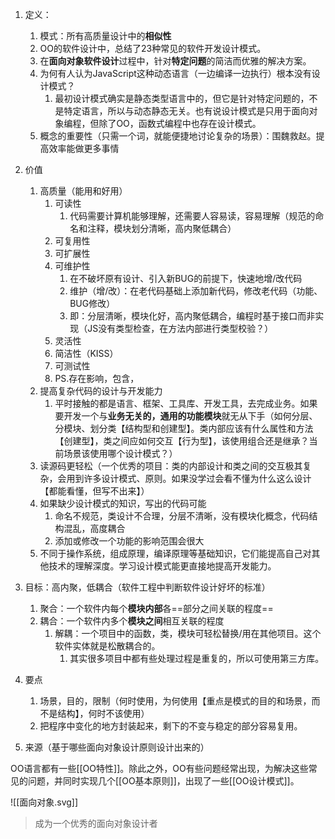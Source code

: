1.  定义：
	1.  模式：所有高质量设计中的**相似性**
	2.  OO的软件设计中，总结了23种常见的软件开发设计模式。
	3.  在**面向对象软件设计**过程中，针对**特定问题**的简洁而优雅的解决方案。
	4.  为何有人认为JavaScript这种动态语言（一边编译一边执行）根本没有设计模式？
		1. 最初设计模式确实是静态类型语言中的，但它是针对特定问题的，不是特定语言，所以与动态静态无关。也有说设计模式是只用于面向对象编程，但除了OO，函数式编程中也存在设计模式。
	5.  概念的重要性（只需一个词，就能便捷地讨论复杂的场景）：围魏救赵。提高效率能做更多事情
2.  价值
	1.  高质量（能用和好用）
		1.  可读性
			1.  代码需要计算机能够理解，还需要人容易读，容易理解（规范的命名和注释，模块划分清晰，高内聚低耦合）
		2.  可复用性
		3.  可扩展性
		4.  可维护性
			1.  在不破坏原有设计、引入新BUG的前提下，快速地增/改代码
			2.  维护（增/改）：在老代码基础上添加新代码，修改老代码（功能、BUG修改）
			3.  即：分层清晰，模块化好，高内聚低耦合，编程时基于接口而非实现（JS没有类型检查，在方法内部进行类型校验？）
		5.  灵活性
		6.  简洁性（KISS）
		7.  可测试性
		8.  PS.存在影响，包含，
	2.  提高复杂代码的设计与开发能力
		1.  平时接触的都是语言、框架、工具库、开发工具，去完成业务。如果要开发一个与**业务无关的，通用的功能模块**就无从下手（如何分层、分模块、划分类【结构型和创建型】。类内部应该有什么属性和方法【创建型】，类之间应如何交互【行为型】，该使用组合还是继承？当前场景该使用哪个设计模式？）
	3.  读源码更轻松（一个优秀的项目：类的内部设计和类之间的交互极其复杂，会用到许多设计模式、原则。如果没学过会看不懂为什么这么设计【都能看懂，但写不出来】）
	4.  如果缺少设计模式的知识，写出的代码可能
		1.  命名不规范，类设计不合理，分层不清晰，没有模块化概念，代码结构混乱，高度耦合
		2.  添加或修改一个功能的影响范围会很大
	5.  不同于操作系统，组成原理，编译原理等基础知识，它们能提高自己对其他技术的理解深度。学习设计模式能更直接地提高开发能力。
3.  目标：高内聚，低耦合（软件工程中判断软件设计好坏的标准）
	1.  聚合：一个软件内每个**模块内部**各==部分之间关联的程度==
	2.  耦合：一个软件内多个**模块之间**相互关联的程度
		1. 解耦：一个项目中的函数，类，模块可轻松替换/用在其他项目。这个软件实体就是松散耦合的。
			1. 其实很多项目中都有些处理过程是重复的，所以可使用第三方库。
4.  要点
	1.  场景，目的，限制（何时使用，为何使用【重点是模式的目的和场景，而不是结构】，何时不该使用）
	2.  把程序中变化的地方封装起来，剩下的不变与稳定的部分容易复用。

6.  来源（基于哪些面向对象设计原则设计出来的）

OO语言都有一些[[OO特性]]。除此之外，OO有些问题经常出现，为解决这些常见的问题，并同时实现几个[[OO基本原则]]，出现了一些[[OO设计模式]]。

![[面向对象.svg]]

> 成为一个优秀的面向对象设计者